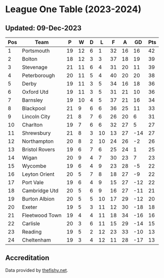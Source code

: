 # League One Table (2023-2024)
## Updated: 09-Dec-2023

| Pos | Team | P | W | D | L | F | A | GD | Pts |
| --- | --- | --- | --- | --- | --- | --- | --- | --- | --- |
| 1 | Portsmouth | 19 | 12 | 6 | 1 | 32 | 16 | 16 | 42 |
| 2 | Bolton | 18 | 12 | 3 | 3 | 37 | 18 | 19 | 39 |
| 3 | Stevenage | 21 | 11 | 6 | 4 | 31 | 20 | 11 | 39 |
| 4 | Peterborough | 20 | 11 | 5 | 4 | 40 | 20 | 20 | 38 |
| 5 | Derby | 19 | 11 | 3 | 5 | 34 | 16 | 18 | 36 |
| 6 | Oxford Utd | 19 | 11 | 3 | 5 | 31 | 21 | 10 | 36 |
| 7 | Barnsley | 19 | 10 | 4 | 5 | 37 | 21 | 16 | 34 |
| 8 | Blackpool | 21 | 9 | 6 | 6 | 36 | 25 | 11 | 33 |
| 9 | Lincoln City | 21 | 8 | 7 | 6 | 26 | 20 | 6 | 31 |
| 10 | Charlton | 19 | 7 | 6 | 6 | 32 | 27 | 5 | 27 |
| 11 | Shrewsbury | 21 | 8 | 3 | 10 | 13 | 27 | -14 | 27 |
| 12 | Northampton | 20 | 8 | 2 | 10 | 24 | 26 | -2 | 26 |
| 13 | Bristol Rovers | 19 | 6 | 7 | 6 | 25 | 24 | 1 | 25 |
| 14 | Wigan | 20 | 9 | 4 | 7 | 30 | 23 | 7 | 23 |
| 15 | Wycombe | 19 | 6 | 4 | 9 | 23 | 28 | -5 | 22 |
| 16 | Leyton Orient | 20 | 5 | 7 | 8 | 18 | 27 | -9 | 22 |
| 17 | Port Vale | 19 | 6 | 4 | 9 | 15 | 27 | -12 | 22 |
| 18 | Cambridge Utd | 20 | 5 | 6 | 9 | 16 | 27 | -11 | 21 |
| 19 | Burton Albion | 20 | 5 | 5 | 10 | 17 | 29 | -12 | 20 |
| 20 | Exeter | 19 | 5 | 3 | 11 | 12 | 30 | -18 | 18 |
| 21 | Fleetwood Town | 19 | 4 | 4 | 11 | 18 | 34 | -16 | 16 |
| 22 | Carlisle | 20 | 3 | 6 | 11 | 15 | 29 | -14 | 15 |
| 23 | Reading | 19 | 5 | 2 | 12 | 23 | 33 | -10 | 13 |
| 24 | Cheltenham | 19 | 3 | 4 | 12 | 11 | 28 | -17 | 13 |

## Accreditation 

Data provided by [thefishy.net](https://www.thefishy.net/).